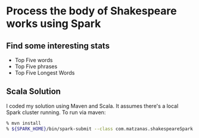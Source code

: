 # Process the body of Shakespeare works using Spark
## Find some interesting stats 

 * Top Five words
 * Top Five phrases
 * Top Five Longest Words

## Scala Solution

I coded my solution using Maven and Scala. It assumes there's a local Spark cluster running. To run via maven:

```bash
% mvn install
% ${SPARK_HOME}/bin/spark-submit --class com.matzanas.shakespeareSpark --master 'local[4]' target/data-test-1.0-SNAPSHOT.jar 'src/main/resources/shakespeareWorks/*/*txt'
```


